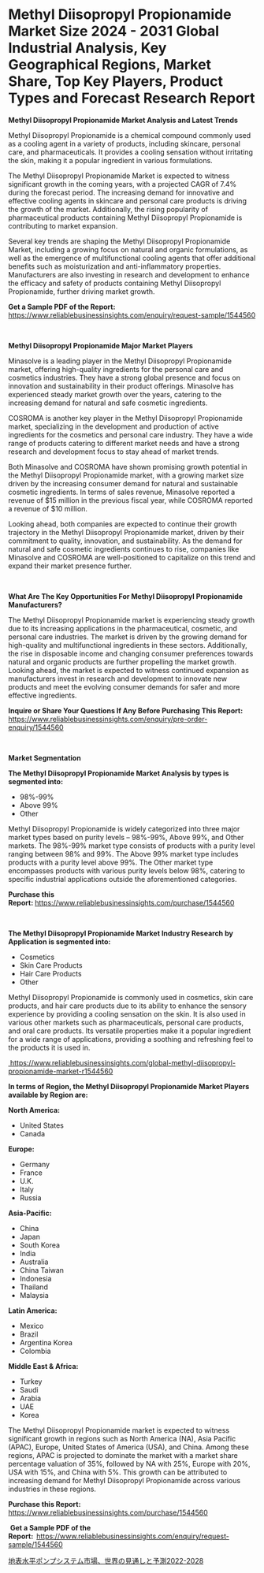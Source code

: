 <p><h1>Methyl Diisopropyl Propionamide Market Size 2024 - 2031 Global Industrial Analysis, Key Geographical Regions, Market Share, Top Key Players, Product Types and Forecast Research Report</h1></p><p><strong>Methyl Diisopropyl Propionamide Market Analysis and Latest Trends</strong></p>
<p><p>Methyl Diisopropyl Propionamide is a chemical compound commonly used as a cooling agent in a variety of products, including skincare, personal care, and pharmaceuticals. It provides a cooling sensation without irritating the skin, making it a popular ingredient in various formulations.</p><p>The Methyl Diisopropyl Propionamide Market is expected to witness significant growth in the coming years, with a projected CAGR of 7.4% during the forecast period. The increasing demand for innovative and effective cooling agents in skincare and personal care products is driving the growth of the market. Additionally, the rising popularity of pharmaceutical products containing Methyl Diisopropyl Propionamide is contributing to market expansion.</p><p>Several key trends are shaping the Methyl Diisopropyl Propionamide Market, including a growing focus on natural and organic formulations, as well as the emergence of multifunctional cooling agents that offer additional benefits such as moisturization and anti-inflammatory properties. Manufacturers are also investing in research and development to enhance the efficacy and safety of products containing Methyl Diisopropyl Propionamide, further driving market growth.</p></p>
<p><strong>Get a Sample PDF of the Report:&nbsp;</strong> <a href="https://www.reliablebusinessinsights.com/enquiry/request-sample/1544560">https://www.reliablebusinessinsights.com/enquiry/request-sample/1544560</a></p>
<p>&nbsp;</p>
<p><strong>Methyl Diisopropyl Propionamide Major Market Players</strong></p>
<p><p>Minasolve is a leading player in the Methyl Diisopropyl Propionamide market, offering high-quality ingredients for the personal care and cosmetics industries. They have a strong global presence and focus on innovation and sustainability in their product offerings. Minasolve has experienced steady market growth over the years, catering to the increasing demand for natural and safe cosmetic ingredients.</p><p>COSROMA is another key player in the Methyl Diisopropyl Propionamide market, specializing in the development and production of active ingredients for the cosmetics and personal care industry. They have a wide range of products catering to different market needs and have a strong research and development focus to stay ahead of market trends.</p><p>Both Minasolve and COSROMA have shown promising growth potential in the Methyl Diisopropyl Propionamide market, with a growing market size driven by the increasing consumer demand for natural and sustainable cosmetic ingredients. In terms of sales revenue, Minasolve reported a revenue of $15 million in the previous fiscal year, while COSROMA reported a revenue of $10 million.</p><p>Looking ahead, both companies are expected to continue their growth trajectory in the Methyl Diisopropyl Propionamide market, driven by their commitment to quality, innovation, and sustainability. As the demand for natural and safe cosmetic ingredients continues to rise, companies like Minasolve and COSROMA are well-positioned to capitalize on this trend and expand their market presence further.</p></p>
<p>&nbsp;</p>
<p><strong>What Are The Key Opportunities For Methyl Diisopropyl Propionamide Manufacturers?</strong></p>
<p><p>The Methyl Diisopropyl Propionamide market is experiencing steady growth due to its increasing applications in the pharmaceutical, cosmetic, and personal care industries. The market is driven by the growing demand for high-quality and multifunctional ingredients in these sectors. Additionally, the rise in disposable income and changing consumer preferences towards natural and organic products are further propelling the market growth. Looking ahead, the market is expected to witness continued expansion as manufacturers invest in research and development to innovate new products and meet the evolving consumer demands for safer and more effective ingredients.</p></p>
<p><strong>Inquire or Share Your Questions If Any Before Purchasing This Report:</strong> <a href="https://www.reliablebusinessinsights.com/enquiry/pre-order-enquiry/1544560">https://www.reliablebusinessinsights.com/enquiry/pre-order-enquiry/1544560</a></p>
<p>&nbsp;</p>
<p><strong>Market Segmentation</strong></p>
<p><strong>The Methyl Diisopropyl Propionamide Market Analysis by types is segmented into:</strong></p>
<p><ul><li>98%-99%</li><li>Above 99%</li><li>Other</li></ul></p>
<p><p>Methyl Diisopropyl Propionamide is widely categorized into three major market types based on purity levels – 98%-99%, Above 99%, and Other markets. The 98%-99% market type consists of products with a purity level ranging between 98% and 99%. The Above 99% market type includes products with a purity level above 99%. The Other market type encompasses products with various purity levels below 98%, catering to specific industrial applications outside the aforementioned categories.</p></p>
<p><strong>Purchase this Report:&nbsp;</strong><a href="https://www.reliablebusinessinsights.com/purchase/1544560">https://www.reliablebusinessinsights.com/purchase/1544560</a></p>
<p>&nbsp;</p>
<p><strong>The Methyl Diisopropyl Propionamide Market Industry Research by Application is segmented into:</strong></p>
<p><ul><li>Cosmetics</li><li>Skin Care Products</li><li>Hair Care Products</li><li>Other</li></ul></p>
<p><p>Methyl Diisopropyl Propionamide is commonly used in cosmetics, skin care products, and hair care products due to its ability to enhance the sensory experience by providing a cooling sensation on the skin. It is also used in various other markets such as pharmaceuticals, personal care products, and oral care products. Its versatile properties make it a popular ingredient for a wide range of applications, providing a soothing and refreshing feel to the products it is used in.</p></p>
<p><a href="https://www.reliablebusinessinsights.com/global-methyl-diisopropyl-propionamide-market-r1544560">&nbsp;https://www.reliablebusinessinsights.com/global-methyl-diisopropyl-propionamide-market-r1544560</a></p>
<p><strong>In terms of Region, the Methyl Diisopropyl Propionamide Market Players available by Region are:</strong></p>
<p>
    <p> <strong> North America: </strong>
        <ul>
            <li>United States</li>
            <li>Canada</li>
        </ul>
        </p> 
    <p> <strong> Europe: </strong>
        <ul>
            <li>Germany</li>
            <li>France</li>
            <li>U.K.</li>
            <li>Italy</li>
            <li>Russia</li>
        </ul>
        </p> 
    <p> <strong> Asia-Pacific: </strong>
        <ul>
            <li>China</li>
            <li>Japan</li>
            <li>South Korea</li>
            <li>India</li>
            <li>Australia</li>
            <li>China Taiwan</li>
            <li>Indonesia</li>
            <li>Thailand</li>
            <li>Malaysia</li>
        </ul>
        </p> 
    <p> <strong> Latin America: </strong>
        <ul>
            <li>Mexico</li>
            <li>Brazil</li>
            <li>Argentina Korea</li>
            <li>Colombia</li>
        </ul>
        </p> 
    <p> <strong> Middle East & Africa: </strong>
        <ul>
            <li>Turkey</li>
            <li>Saudi</li>
            <li>Arabia</li>
            <li>UAE</li>
            <li>Korea</li>
        </ul>
    </p>
    </p>
<p><p>The Methyl Diisopropyl Propionamide market is expected to witness significant growth in regions such as North America (NA), Asia Pacific (APAC), Europe, United States of America (USA), and China. Among these regions, APAC is projected to dominate the market with a market share percentage valuation of 35%, followed by NA with 25%, Europe with 20%, USA with 15%, and China with 5%. This growth can be attributed to increasing demand for Methyl Diisopropyl Propionamide across various industries in these regions.</p></p>
<p><strong>Purchase this Report: </strong><a href="https://www.reliablebusinessinsights.com/purchase/1544560">https://www.reliablebusinessinsights.com/purchase/1544560</a></p>
<p>&nbsp;<strong>Get a Sample PDF of the Report:&nbsp;&nbsp;</strong><a href="https://www.reliablebusinessinsights.com/enquiry/request-sample/1544560">https://www.reliablebusinessinsights.com/enquiry/request-sample/1544560</a></p>
<p><strong></strong></p>
<p><p><a href="https://github.com/RandallRunte2023/Market-Research-Report-List-1/blob/main/1112367130579.md">地表水平ポンプシステム市場、世界の見通しと予測2022-2028</a></p></p>